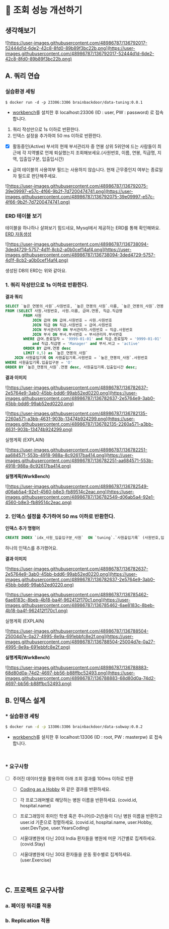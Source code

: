 # 🚀 조회 성능 개선하기

## 생각해보기

![https://user-images.githubusercontent.com/48986787/136792017-52444d1d-6de2-42c8-8fd0-89b89f3bc22b.png](https://user-images.githubusercontent.com/48986787/136792017-52444d1d-6de2-42c8-8fd0-89b89f3bc22b.png)

## A. 쿼리 연습

### 실습환경 세팅

```
$ docker run -d -p 23306:3306 brainbackdoor/data-tuning:0.0.1
```

- [workbench](https://www.mysql.com/products/workbench/)를 설치한 후 localhost:23306 (ID : user, PW : password) 로 접속합니다.
1. 쿼리 작성만으로 1s 이하로 반환한다.
2. 인덱스 설정을 추가하여 50 ms 이하로 반환한다.
- [x]  활동중인(Active) 부서의 현재 부서관리자 중 연봉 상위 5위안에 드는 사람들이 최근에 각 지역별로 언제 퇴실했는지 조회해보세요.(사원번호, 이름, 연봉, 직급명, 지역, 입출입구분, 입출입시간)
- 급여 테이블의 사용여부 필드는 사용하지 않습니다. 현재 근무중인지 여부는 종료일자 필드로 판단해주세요.

![https://user-images.githubusercontent.com/48986787/136792075-39e09997-e57c-4f66-9b2f-7d7200474741.png](https://user-images.githubusercontent.com/48986787/136792075-39e09997-e57c-4f66-9b2f-7d7200474741.png)

### ERD 테이블 보기

테이블을 하나하나 살펴보기 힘드네요, Mysql에서 제공하는 ERD를 통해 확인해봐요. [ERD 자동생성](https://blog.naver.com/PostView.nhn?blogId=ajdkfl6445&logNo=221540488900&categoryNo=0&parentCategoryNo=0&viewDate=&currentPage=1&postListTopCurrentPage=1&from=postView)

![https://user-images.githubusercontent.com/48986787/136738094-3ded4729-5757-4d1f-8cb2-a0b0cef14af4.png](https://user-images.githubusercontent.com/48986787/136738094-3ded4729-5757-4d1f-8cb2-a0b0cef14af4.png)

생성된 DB의 ERD는 위와 같아요.

### 1. 쿼리 작성만으로 1s 이하로 반환한다.

**결과 쿼리**

```sql
SELECT `높은_연봉의_사원`.사원번호, `높은_연봉의_사원`.이름, `높은_연봉의_사원`.연봉, `높은_연봉의_사원`.직급명, 사원출입기록.입출입시간, 사원출입기록.지역, 사원출입기록.입출입구분
FROM (SELECT 사원.사원번호, 사원.이름, 급여.연봉, 직급.직급명
		FROM 사원
			JOIN 급여 ON 급여.사원번호 = 사원.사원번호
			JOIN 직급 ON 직급.사원번호 = 급여.사원번호
			JOIN 부서관리자 ON 부서관리자.사원번호 = 직급.사원번호
			JOIN 부서 ON 부서.부서번호 = 부서관리자.부서번호
		WHERE 급여.종료일자 = '9999-01-01' and 직급.종료일자 = '9999-01-01' 
			and 직급.직급명 = 'Manager' and 부서.비고 = 'active'
		ORDER BY 급여.연봉 desc 
		LIMIT 0,5) as `높은_연봉의_사원`
	JOIN 사원출입기록 ON 사원출입기록.사원번호 = `높은_연봉의_사원`.사원번호
WHERE 사원출입기록.입출입구분 = 'O' 
ORDER BY `높은_연봉의_사원`.연봉 desc, 사원출입기록.입출입시간 desc;
```

**결과 이미지** 

![https://user-images.githubusercontent.com/48986787/136782637-2e5764e9-3ab0-45bb-bdd6-99ab52ed0220.png](https://user-images.githubusercontent.com/48986787/136782637-2e5764e9-3ab0-45bb-bdd6-99ab52ed0220.png)

![https://user-images.githubusercontent.com/48986787/136782135-2260a571-a3bb-4631-903b-13474b924299.png](https://user-images.githubusercontent.com/48986787/136782135-2260a571-a3bb-4631-903b-13474b924299.png)

실행계획 (EXPLAIN)

![https://user-images.githubusercontent.com/48986787/136782251-aa684571-553b-4918-988a-8c92617ba414.png](https://user-images.githubusercontent.com/48986787/136782251-aa684571-553b-4918-988a-8c92617ba414.png)

**실행계획(WorkBench)**

![https://user-images.githubusercontent.com/48986787/136782549-d06ab5a4-92e1-4560-b8e3-fb89514c2eac.png](https://user-images.githubusercontent.com/48986787/136782549-d06ab5a4-92e1-4560-b8e3-fb89514c2eac.png)

### 2. 인덱스 설정을 추가하여 50 ms 이하로 반환한다.

**인덱스 추가 명령어**

```sql
CREATE INDEX `idx_사원_입출입구분_사원`  ON `tuning`.`사원출입기록` (사원번호,입출입구분);
```

하나의 인덱스를  추가했어요. 

**결과 이미지** 

![https://user-images.githubusercontent.com/48986787/136782637-2e5764e9-3ab0-45bb-bdd6-99ab52ed0220.png](https://user-images.githubusercontent.com/48986787/136782637-2e5764e9-3ab0-45bb-bdd6-99ab52ed0220.png)

![https://user-images.githubusercontent.com/48986787/136785462-6ae8183c-8beb-4b18-ba4f-962412f170c1.png](https://user-images.githubusercontent.com/48986787/136785462-6ae8183c-8beb-4b18-ba4f-962412f170c1.png)

실행계획 (EXPLAIN)

![https://user-images.githubusercontent.com/48986787/136788504-25004d7e-0a27-4995-8e9a-691ebbfc8e2f.png](https://user-images.githubusercontent.com/48986787/136788504-25004d7e-0a27-4995-8e9a-691ebbfc8e2f.png)

**실행계획(WorkBench)**

![https://user-images.githubusercontent.com/48986787/136788883-68d80d0a-74d2-4697-bb56-b88ffbc52493.png](https://user-images.githubusercontent.com/48986787/136788883-68d80d0a-74d2-4697-bb56-b88ffbc52493.png)


## B. 인덱스 설계

### * 실습환경 세팅

```sh
$ docker run -d -p 13306:3306 brainbackdoor/data-subway:0.0.2
```
- [workbench](https://www.mysql.com/products/workbench/)를 설치한 후 localhost:13306 (ID : root, PW : masterpw) 로 접속합니다.

<div style="line-height:1em"><br style="clear:both" ></div>

### * 요구사항

- [ ] 주어진 데이터셋을 활용하여 아래 조회 결과를 100ms 이하로 반환

    - [ ] [Coding as a  Hobby](https://insights.stackoverflow.com/survey/2018#developer-profile-_-coding-as-a-hobby) 와 같은 결과를 반환하세요.

    - [ ] 각 프로그래머별로 해당하는 병원 이름을 반환하세요.  (covid.id, hospital.name)

    - [ ] 프로그래밍이 취미인 학생 혹은 주니어(0-2년)들이 다닌 병원 이름을 반환하고 user.id 기준으로 정렬하세요. (covid.id, hospital.name, user.Hobby, user.DevType, user.YearsCoding)

    - [ ] 서울대병원에 다닌 20대 India 환자들을 병원에 머문 기간별로 집계하세요. (covid.Stay)

    - [ ] 서울대병원에 다닌 30대 환자들을 운동 횟수별로 집계하세요. (user.Exercise)

<div style="line-height:1em"><br style="clear:both" ></div>
<div style="line-height:1em"><br style="clear:both" ></div>

## C. 프로젝트 요구사항

### a. 페이징 쿼리를 적용 

### b. Replication 적용 

